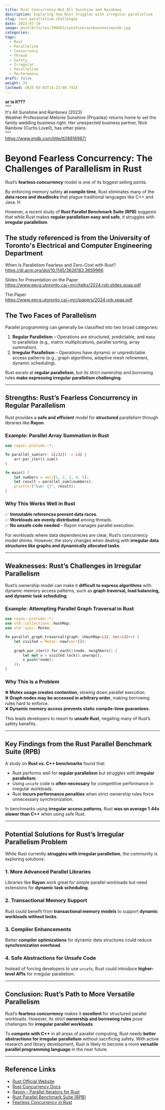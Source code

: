 ```yaml
---
title: Rust Concurrency-Not All Sunshine and Rainbows
description: Exploring how Rust truggles with irregular parallelism
slug: rust-parallelism-challenges
date: 2023-07-19
image: post/Articles/IMAGES/sunshinerainbowsmoviewide.jpg
categories: 
tags:
  - Rust
  - Parallelism
  - Concurrency
  - Thread
  - Safety
  - Irregular
  - Parallelism
  - Performance
draft: false
weight: 35
lastmod: 2025-03-03T14:23:09.743Z
---
```

**or is it???**\
"""\
It's All Sunshine and Rainbows (2023)\
Weather Professional Melonie Sunshine (Priyanka) returns home to set the family wedding business right. Her unexpected business partner, Nick Rainbow (Curtis Lovell), has other plans.\
"""\
<https://www.imdb.com/title/tt28816987/>

# Beyond Fearless Concurrency: The Challenges of Parallelism in Rust

Rust’s **fearless concurrency** model is one of its biggest selling points.

By enforcing memory safety **at compile time**, Rust eliminates many of the **data races and deadlocks** that plague traditional languages like C++ and Java. H

However, a recent study of **Rust Parallel Benchmark Suite (RPB)** suggests that while Rust makes **regular parallelism easy and safe**, it struggles with **irregular parallelism**.

## The study referenced is from the University of Toronto's Electrical and Computer Engineering Department

When Is Parallelism Fearless and Zero-Cost with Rust?\
<https://dl.acm.org/doi/10.1145/3626183.3659966>

Slides for Presentation on the Paper\
<https://www.eecg.utoronto.ca/~mcj/talks/2024.rpb.slides.spaa.pdf>

The Paper\
<https://www.eecg.utoronto.ca/~mcj/papers/2024.rpb.spaa.pdf>

## The Two Faces of Parallelism

Parallel programming can generally be classified into two broad categories:

1. **Regular Parallelism** – Operations are structured, predictable, and easy to parallelize (e.g., matrix multiplications, parallel sorting, array summation).
2. **Irregular Parallelism** – Operations have dynamic or unpredictable access patterns (e.g., graph algorithms, adaptive mesh refinement, dynamic scheduling).

Rust excels at **regular parallelism**, but its strict ownership and borrowing rules **make expressing irregular parallelism challenging**.

***

## Strengths: Rust’s Fearless Concurrency in Regular Parallelism

Rust provides a **safe and efficient** model for **structured** parallelism through libraries like **Rayon**.

### Example: Parallel Array Summation in Rust

```rust
use rayon::prelude::*;

fn parallel_sum(arr: &[i32]) -> i32 {
    arr.par_iter().sum()
}

fn main() {
    let numbers = vec![1, 2, 3, 4, 5];
    let result = parallel_sum(&numbers);
    println!("Sum: {}", result);
}
```

### Why This Works Well in Rust

✅ **Immutable references prevent data races**.\
✅ **Workloads are evenly distributed** among threads.\
✅ **No unsafe code needed** – Rayon manages parallel execution.

For workloads where data dependencies are clear, Rust’s concurrency model shines. However, the story changes when dealing with **irregular data structures like graphs and dynamically allocated tasks**.

***

## Weaknesses: Rust’s Challenges in Irregular Parallelism

Rust’s ownership model can make it **difficult to express algorithms** with dynamic memory access patterns, such as **graph traversal, load balancing, and dynamic task scheduling**.

### Example: Attempting Parallel Graph Traversal in Rust

```rust
use rayon::prelude::*;
use std::collections::HashMap;
use std::sync::Mutex;

fn parallel_graph_traversal(graph: &HashMap<i32, Vec<i32>>) {
    let visited = Mutex::new(vec![]);
    
    graph.par_iter().for_each(|(node, neighbors)| {
        let mut v = visited.lock().unwrap();
        v.push(*node);
    });
}
```

### Why This Is a Problem

❌ **Mutex usage creates contention**, slowing down parallel execution.\
❌ **Graph nodes may be accessed in arbitrary order**, making borrowing rules hard to enforce.\
❌ **Dynamic memory access prevents static compile-time guarantees**.

This leads developers to resort to **unsafe Rust**, negating many of Rust’s safety benefits.

***

## Key Findings from the Rust Parallel Benchmark Suite (RPB)

A study on **Rust vs. C++ benchmarks** found that:

* Rust performs well for **regular parallelism** but struggles with **irregular parallelism**.
* Using `unsafe` code is **often necessary** for competitive performance in irregular workloads.
* Rust **incurs performance penalties** when strict ownership rules force unnecessary synchronization.

In benchmarks using **irregular access patterns**, Rust **was on average 1.44x slower than C++** when using safe Rust.

***

## Potential Solutions for Rust’s Irregular Parallelism Problem

While Rust currently **struggles with irregular parallelism**, the community is exploring solutions:

### 1. **More Advanced Parallel Libraries**

Libraries like **Rayon** work great for simple parallel workloads but need extensions for **dynamic task scheduling**.

### 2. **Transactional Memory Support**

Rust could benefit from **transactional memory models** to support **dynamic workloads without locks**.

### 3. **Compiler Enhancements**

Better **compiler optimizations** for dynamic data structures could reduce **synchronization overhead**.

### 4. **Safe Abstractions for Unsafe Code**

Instead of forcing developers to use `unsafe`, Rust could introduce **higher-level APIs** for irregular parallelism.

***

## Conclusion: Rust’s Path to More Versatile Parallelism

Rust’s **fearless concurrency** makes it **excellent** for structured parallel workloads. However, its strict **ownership and borrowing rules** pose challenges for **irregular parallel workloads**.

To **compete with C++** in all areas of parallel computing, Rust needs **better abstractions for irregular parallelism** without sacrificing safety. With active research and library development, Rust is likely to become a more **versatile parallel programming language** in the near future.

***

## Reference Links

* [Rust Official Website](https://www.rust-lang.org/)
* [Rust Concurrency Docs](https://doc.rust-lang.org/book/ch16-00-concurrency.html)
* [Rayon – Parallel Iterators for Rust](https://github.com/rayon-rs/rayon)
* [Rust Parallel Benchmark Suite (RPB)](https://github.com/parallel-rust/benchmark-suite)
* [Fearless Concurrency in Rust](https://doc.rust-lang.org/book/ch16-01-threads.html)
